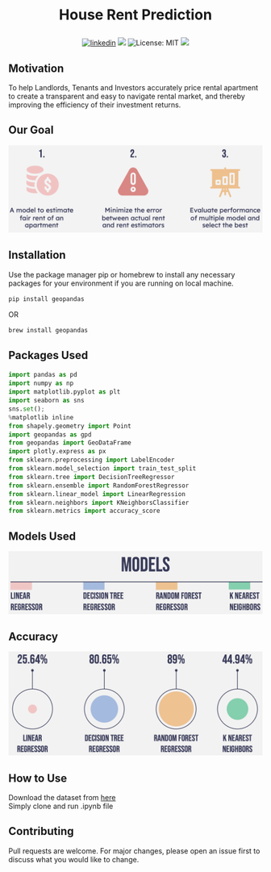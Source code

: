 # <p align="center">House Rent Prediction</p>
<p align="center"> 
<a href="https://www.linkedin.com/in/roy-ashish">
<img alt="linkedin" src="https://img.shields.io/badge/-ashishroy-blue?style=flat&logo=Linkedin&logoColor=white&link=https://www.linkedin.com/in/roy-ashish"></a>
<img src="https://img.shields.io/badge/Version-1.0.0-blue" />
<img alt="License: MIT" src="https://img.shields.io/badge/license-MIT-yellow.svg" target="_blank" />
<img src="https://img.shields.io/badge/Python-100%25-yellow?style=flat&logo=python&logoColor=yellow" />
</p>

## Motivation

To help Landlords, Tenants and Investors accurately price rental apartment to create a transparent and easy to navigate rental market, and thereby improving the efficiency of their investment returns.

## Our Goal

<img src="https://github.com/royashishneu/House_Rent_Prediction/blob/main/goals.png">

## Installation

Use the package manager pip or homebrew to install any necessary packages for your environment if you are running on local machine.

```bash
pip install geopandas
```
OR
```bash
brew install geopandas
```
## Packages Used

```python
import pandas as pd
import numpy as np
import matplotlib.pyplot as plt
import seaborn as sns
sns.set();
%matplotlib inline
from shapely.geometry import Point
import geopandas as gpd
from geopandas import GeoDataFrame
import plotly.express as px
from sklearn.preprocessing import LabelEncoder
from sklearn.model_selection import train_test_split
from sklearn.tree import DecisionTreeRegressor
from sklearn.ensemble import RandomForestRegressor
from sklearn.linear_model import LinearRegression
from sklearn.neighbors import KNeighborsClassifier
from sklearn.metrics import accuracy_score
```
## Models Used

<img src="https://github.com/royashishneu/House_Rent_Prediction/blob/main/models%20used.png">

## Accuracy

<img src="https://github.com/royashishneu/House_Rent_Prediction/blob/main/accuracy.png">

## How to Use

Download the dataset from <a href="https://www.dropbox.com/error">here</a><br>
Simply clone and run .ipynb file

## Contributing
Pull requests are welcome. For major changes, please open an issue first to discuss what you would like to change.

